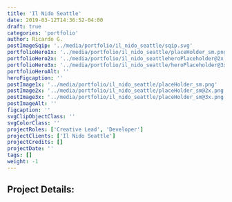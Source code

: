 ```yaml
---
title: 'Il Nido Seattle'
date: 2019-03-12T14:36:52-04:00
draft: true
categories: 'portfolio'
author: Ricardo G.
postImageSqip: '../media/portfolio/il_nido_seattle/sqip.svg'
portfolioHero1x: '../media/portfolio/il_nido_seattle/placeHolder_sm.png'
portfolioHero2x: '../media/portfolio/il_nido_seattleheroPlaceholder@2x.png'
portfolioHero3x: '../media/portfolio/il_nido_seattle/heroPlaceholder@3x.png'
portfolioHeroAlt: ''
heroFigcaption: ''
postImage1x: '../media/portfolio/il_nido_seattle/placeHolder_sm.png'
postImage2x: '../media/portfolio/il_nido_seattle/placeHolder_sm@2x.png'
postImage3x: '../media/portfolio/il_nido_seattle/placeHolder_sm@3x.png'
postImageAlt: ''
figcaption: ''
svgClipObjectClass: ''
svgColorClass: ''
projectRoles: ['Creative Lead', 'Developer']
projectClients: ['Il Nido Seattle']
projectCredits: []
projectDate: ''
tags: []
weight: -1
---
```


## Project Details:
